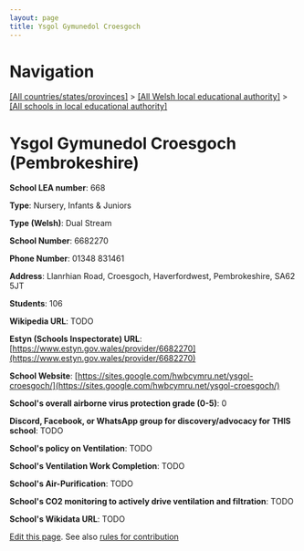 ```yaml
---
layout: page
title: Ysgol Gymunedol Croesgoch
---
```

# Navigation

[[All countries/states/provinces]](../../..) > [[All Welsh local educational authority]](../..) > [[All schools in local educational authority]](..)

# Ysgol Gymunedol Croesgoch (Pembrokeshire)

**School LEA number**: 668

**Type**: Nursery, Infants & Juniors

**Type (Welsh)**: Dual Stream

**School Number**: 6682270

**Phone Number**: 01348 831461

**Address**: Llanrhian Road, Croesgoch, Haverfordwest, Pembrokeshire, SA62 5JT

**Students**: 106

**Wikipedia URL**: TODO

**Estyn (Schools Inspectorate) URL**: [https://www.estyn.gov.wales/provider/6682270](https://www.estyn.gov.wales/provider/6682270)

**School Website**: [https://sites.google.com/hwbcymru.net/ysgol-croesgoch/](https://sites.google.com/hwbcymru.net/ysgol-croesgoch/)

**School's overall airborne virus protection grade (0-5)**: 0

**Discord, Facebook, or WhatsApp group for discovery/advocacy for THIS school**: TODO

**School's policy on Ventilation**: TODO

**School's Ventilation Work Completion**: TODO

**School's Air-Purification**: TODO

**School's CO2 monitoring to actively drive ventilation and filtration**: TODO

**School's Wikidata URL**: TODO




[Edit this page](https://github.com/ventilate-schools/Wales/edit/prif/./Pembrokeshire/Ysgol_Gymunedol_Croesgoch.md). See also [rules for contribution](../../../contribution-rules/)